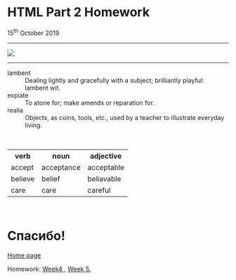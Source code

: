 <h1> HTML Part 2 Homework </h1>
15<sup>th</sup> October 2019
<hr>
<a href="https://images.classic-collection.co.uk/content/DataObjects/ProductAttributeGroup/Image/image_13_v15.jpg" title="View Full Size">
<img
src="https://images.classic-collection.co.uk/content/DataObjects/ProductAttributeGroup/Image/image_13_v15.jpg">
</a>
<hr>
<dl>
  <dt>lambent</dt>
  <dd> Dealing lightly and gracefully with a subject; brilliantly playful: lambent wit. </dd>
  <dt> expiate</dt>
  <dd> To atone for; make amends or reparation for.</dd>
  <dt> realia</dt>
  <dd> Objects, as coins, tools, etc., used by a teacher to illustrate everyday living. </dd>
</dl>
  <br>
  <table>
    <tr> <th> verb </th> <th> noun </th> <th> adjective </th> </tr>
    <tr> <td> accept </td> <td> acceptance </td> <td> acceptable </td> </tr>
    <tr> <td> believe </td> <td> belief </td> <td> beliavable </td> </tr> 
    <tr> <td> care </td> <td> care </td> <td> careful </td> </tr> 
    
  </table>
  <br> 
  <h1 lang="ru"> Спасибо! </h1>
  
   
  <a href="https://galenagenova.github.io/SML5202-galena/">Home page </a>
  <p>
  Homework: <a href="https://galenagenova.github.io/SML5202-galena/page3.html">Week4 </a>, <a href="https://galenagenova.github.io/SML5202-galena/page4.html">Week 5. 
    
  
  



